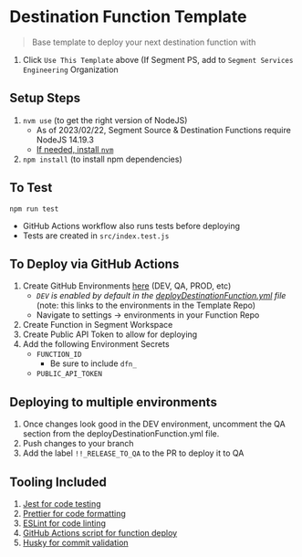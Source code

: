 # Destination Function Template

> Base template to deploy your next destination function with

1. Click `Use This Template` above (If Segment PS, add to `Segment Services Engineering` Organization

## Setup Steps

1. `nvm use` (to get the right version of NodeJS)
   - As of 2023/02/22, Segment Source & Destination Functions require NodeJS 14.19.3
   - [If needed, install `nvm`](https://github.com/nvm-sh/nvm#install--update-script)
2. `npm install` (to install npm dependencies)

## To Test

`npm run test`

- GitHub Actions workflow also runs tests before deploying
- Tests are created in `src/index.test.js`

## To Deploy via GitHub Actions

1. Create GitHub Environments [here](https://github.com/segment-services-eng/destination-function-template/settings/environments) (DEV, QA, PROD, etc)
   - _`DEV` is enabled by default in the [deployDestinationFunction.yml](https://github.com/segment-services-eng/destination-function-template/blob/main/.github/workflows/deployDestinationFunction.yml) file_ (note: this links to the environments in the Template Repo)
   - Navigate to settings -> environments in your Function Repo
2. Create Function in Segment Workspace
3. Create Public API Token to allow for deploying
4. Add the following Environment Secrets
   - `FUNCTION_ID`
      - Be sure to include `dfn_`
   - `PUBLIC_API_TOKEN`

## Deploying to multiple environments

1. Once changes look good in the DEV environment, uncomment the QA section from the deployDestinationFunction.yml file.
2. Push changes to your branch
3. Add the label `!!_RELEASE_TO_QA` to the PR to deploy it to QA

## Tooling Included

1. [Jest for code testing](https://jestjs.io/docs/expect)
2. [Prettier for code formatting](https://prettier.io/)
3. [ESLint for code linting](https://eslint.org/)
4. [GitHub Actions script for function deploy](https://docs.github.com/en/actions)
5. [Husky for commit validation](https://github.com/typicode/husky)
